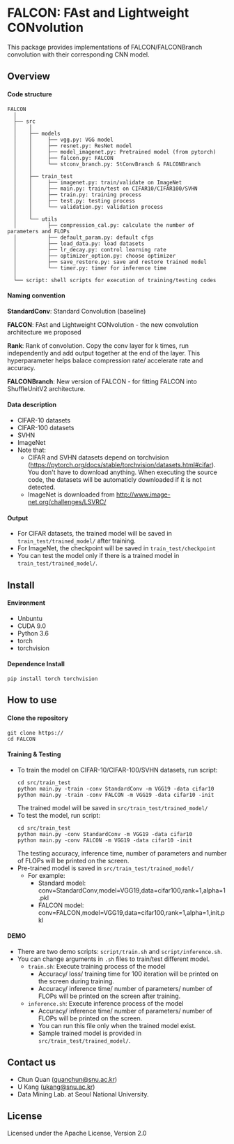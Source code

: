 FALCON: FAst and Lightweight CONvolution
===

This package provides implementations of FALCON/FALCONBranch convolution with their corresponding CNN model.

## Overview
#### Code structure
``` Unicode
FALCON
  │ 
  ├── src
  │    │     
  │    ├── models
  │    │     ├── vgg.py: VGG model
  │    │     ├── resnet.py: ResNet model
  │    │     ├── model_imagenet.py: Pretrained model (from pytorch) 
  │    │     ├── falcon.py: FALCON
  │    │     └── stconv_branch.py: StConvBranch & FALCONBranch
  │    │      
  │    ├── train_test
  │    │     ├── imagenet.py: train/validate on ImageNet 
  │    │     ├── main.py: train/test on CIFAR10/CIFAR100/SVHN 
  │    │     ├── train.py: training process
  │    │     ├── test.py: testing process
  │    │     └── validation.py: validation process
  │    │     
  │    └── utils
  │          ├── compression_cal.py: calculate the number of parameters and FLOPs
  │          ├── default_param.py: default cfgs 
  │          ├── load_data.py: load datasets
  │          ├── lr_decay.py: control learning rate
  │          ├── optimizer_option.py: choose optimizer 
  │          ├── save_restore.py: save and restore trained model
  │          └── timer.py: timer for inference time
  │
  └── script: shell scripts for execution of training/testing codes
```

#### Naming convention
**StandardConv**: Standard Convolution (baseline)

**FALCON**: FAst and Lightweight CONvolution - the new convolution architecture we proposed

**Rank**: Rank of convolution. Copy the conv layer for k times, run independently and add output together at the end of the layer. This hyperparameter helps balace compression rate/ accelerate rate and accuracy.

**FALCONBranch**: New version of FALCON - for fitting FALCON into ShuffleUnitV2 architecture.

#### Data description
* CIFAR-10 datasets
* CIFAR-100 datasets
* SVHN
* ImageNet
* Note that: 
    * CIFAR and SVHN datasets depend on torchvision (https://pytorch.org/docs/stable/torchvision/datasets.html#cifar). You don't have to download anything. When executing the source code, the datasets will be automaticly downloaded if it is not detected.
    * ImageNet is downloaded from http://www.image-net.org/challenges/LSVRC/
   
#### Output
* For CIFAR datasets, the trained model will be saved in `train_test/trained_model/` after training.
* For ImageNet, the checkpoint will be saved in `train_test/checkpoint`
* You can test the model only if there is a trained model in `train_test/trained_model/`.

## Install
#### Environment 
* Unbuntu
* CUDA 9.0
* Python 3.6
* torch
* torchvision
#### Dependence Install
    pip install torch torchvision

## How to use 
#### Clone the repository
    git clone https://
    cd FALCON
#### Training & Testing
* To train the model on CIFAR-10/CIFAR-100/SVHN datasets, run script:
    ```    
    cd src/train_test
    python main.py -train -conv StandardConv -m VGG19 -data cifar10
    python main.py -train -conv FALCON -m VGG19 -data cifar10 -init
    ```
    The trained model will be saved in `src/train_test/trained_model/`
* To test the model, run script:
    ```
    cd src/train_test
    python main.py -conv StandardConv -m VGG19 -data cifar10
    python main.py -conv FALCON -m VGG19 -data cifar10 -init
    ```
    The testing accuracy, inference time, number of parameters and number of FLOPs will be printed on the screen.
* Pre-trained model is saved in `src/train_test/trained_model/`
    * For example:
        * Standard model:
            conv=StandardConv,model=VGG19,data=cifar100,rank=1,alpha=1.pkl
        * FALCON model:
            conv=FALCON,model=VGG19,data=cifar100,rank=1,alpha=1,init.pkl

#### DEMO
* There are two demo scripts: `script/train.sh` and `script/inference.sh`.
* You can change arguments in `.sh` files to train/test different model.
    * `train.sh`: Execute training process of the model
        * Accuracy/ loss/ training time for 100 iteration will be printed on the screen during training.
        * Accuracy/ inference time/ number of parameters/ number of FLOPs will be printed on the screen after training.
    * `inference.sh`: Execute inference process of the model
        * Accuracy/ inference time/ number of parameters/ number of FLOPs will be printed on the screen.
        * You can run this file only when the trained model exist.
        * Sample trained model is provided in `src/train_test/trained_model/`.

## Contact us
- Chun Quan (quanchun@snu.ac.kr)
- U Kang (ukang@snu.ac.kr)
- Data Mining Lab. at Seoul National University.

## License
Licensed under the Apache License, Version 2.0
